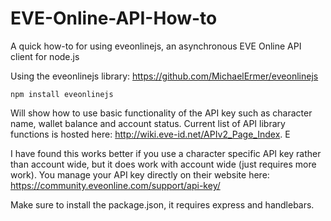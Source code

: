 # EVE-Online-API-How-to
A quick how-to for using eveonlinejs, an asynchronous EVE Online API client for node.js


Using the eveonlinejs library: https://github.com/MichaelErmer/eveonlinejs

    npm install eveonlinejs

Will show how to use basic functionality of the API key such as character name, wallet balance and account status. Current list of API library functions is hosted here: http://wiki.eve-id.net/APIv2_Page_Index.  E

I have found this works better if you use a character specific API key rather than account wide, but it does work with account wide (just requires more work).  You manage your API key directly on their website here: https://community.eveonline.com/support/api-key/

Make sure to install the package.json, it requires express and handlebars.
